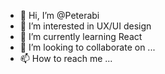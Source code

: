 - 👋 Hi, I’m @Peterabi
- 👀 I’m interested in UX/UI design
- 🌱 I’m currently learning React
- 💞️ I’m looking to collaborate on ...
- 📫 How to reach me ...

<!---
Peterabi/Peterabi is a ✨ special ✨ repository because its `README.md` (this file) appears on your GitHub profile.
You can click the Preview link to take a look at your changes.
--->
